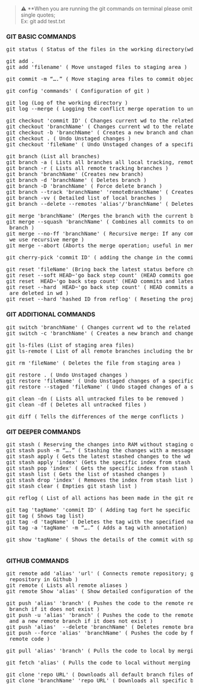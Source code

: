 > :warning: **When you are running the git commands on terminal please omit single quotes;<br/>
> Ex: git add test.txt

### GIT BASIC COMMANDS
<pre>
git status ( Status of the files in the working directory(wd) )

git add . 
git add 'filename' ( Move unstaged files to staging area )
 
git commit -m “….” ( Move staging area files to commit objects folder )

git config 'commands' ( Configuration of git )

git log (Log of the working directory )
git log --merge ( Logging the conflict merge operation to understand which commits have conflict in the branches )

git checkout 'commit ID' ( Changes current wd to the related commit )
git checkout 'branchName' ( Changes current wd to the related branch )
git checkout -b 'branchName' ( Creates a new branch and changes current wd to the new branch )
git checkout . ( Undo Unstaged changes )
git checkout 'fileName' ( Undo Unstaged changes of a specific file )

git branch (List all branches)
git branch -a ( Lists all branches all local tracking, remote tracking and local )
git branch -r ( Lists all remote tracking branches )
git branch 'branchName' (Creates new branch)
git branch -d 'branchName' ( Deletes branch )
git branch -D 'branchName' ( Force delete branch )
git branch --track 'branchName' 'remoteBranchName' ( Creates a local tracking branch for a remote branch )
git branch -vv ( Detailed list of local branches )
git branch --delete --remotes 'alias'/'branchName' ( Deletes remote tracking branch )

git merge 'branchName' (Merges the branch with the current branch that we are in )
git merge --squash 'branchName' ( Combines all commits to one commit in the target branch and stages it to source<br/> branch )
git merge --no-ff 'branchName' ( Recursive merge: If any commit has been made after creating the merged target branch<br/> we use recursive merge ) 
git merge --abort (Aborts the merge operation; useful in merge conflict situations )

git cherry-pick 'commit ID' ( adding the change in the commit to the target branch )

git reset 'fileName' (Bring back the latest status before changes )
git reset --soft HEAD~'go back step count' (HEAD commits goes back by the count )
git reset  HEAD~'go back step count' (HEAD commits and latest stage adds goes back by the count but stays in wd )
git reset --hard  HEAD~'go back step count' ( HEAD commits and latest stage adds goes back by the count and changes<br/> are deleted in wd )
git reset --hard 'hashed ID from reflog' ( Reseting the project to the hashed ID status )
</pre>
### GIT ADDITIONAL COMMANDS
<pre>
git switch 'branchName' ( Changes current wd to the related branch )
git switch -c 'branchName' ( Creates a new branch and changes current wd to the new branch )
 
git ls-files (List of staging area files)
git ls-remote ( List of all remote branches including the branches that are not existed in local )

git rm 'fileName' ( Deletes the file from staging area )

git restore . ( Undo Unstaged changes )
git restore 'fileName' ( Undo Unstaged changes of a specific file )
git restore --staged 'fileName' ( Undo staged changes of a specific file )

git clean -dn ( Lists all untracked files to be removed )
git clean -df ( Deletes all untracked files )

git diff ( Tells the differences of the merge conflicts )
</pre>

### GIT DEEPER COMMANDS
<pre>
git stash ( Reserving the changes into RAM without staging or committing for after commit )
git stash push -m “….” ( Stashing the changes with a message )
git stash apply ( Gets the latest stashed changes to the wd in order to stage and commit – STACK / LIFO )
git stash apply 'index' (Gets the specific index from stash list )
git stash pop 'index' ( Gets the specific index from stash list and removes it from stash list )
git stash list ( Gets the list of stashed changes )
git stash drop 'index' ( Removes the index from stash list )
git stash clear ( Empties git stash list )

git reflog ( List of all actions has been made in the git repository )

git tag 'tagName' 'commit ID' ( Adding tag fort he specific commit )
git tag ( Shows tag list)
git tag -d 'tagName' ( Deletes the tag with the specified name )
git tag -a 'tagName' -m “….” ( Adds a tag with annotation)
 
git show 'tagName' ( Shows the details of the commit with specified tag name )
 </pre>
### GITHUB COMMANDS
<pre>
git remote add 'alias' 'url' ( Connects remote repository; git to Github by an url; “origin” is default alias of the<br/> repository in Github )
git remote ( Lists all remote aliases )
git remote Show 'alias' ( Show detailed configuration of the remote alias )

git push 'alias' 'branch' ( Pushes the code to the remote repository branch through alias and creates a new remote<br/> branch if it does not exist )
git push -u 'alias' 'branch' ( Pushes the code to the remote repository branch through alias, creates both a track<br/> and a new remote branch if it does not exist )
git push 'alias'  --delete 'branchName' ( Deletes remote branch and remote tracking branch if it exists )
git push --force 'alias' 'branchName' ( Pushes the code by force, it does not care if the pushed code is behind<br/> remote code )

git pull 'alias' 'branch' ( Pulls the code to local by merging the changes )

git fetch 'alias' ( Pulls the code to local without merging the changes)

git clone 'repo URL' ( Downloads all default branch files of repository into local directory )
git clone 'branchName' 'repo URL' ( Downloads all specific branch files of repository into local directory )
</pre>

